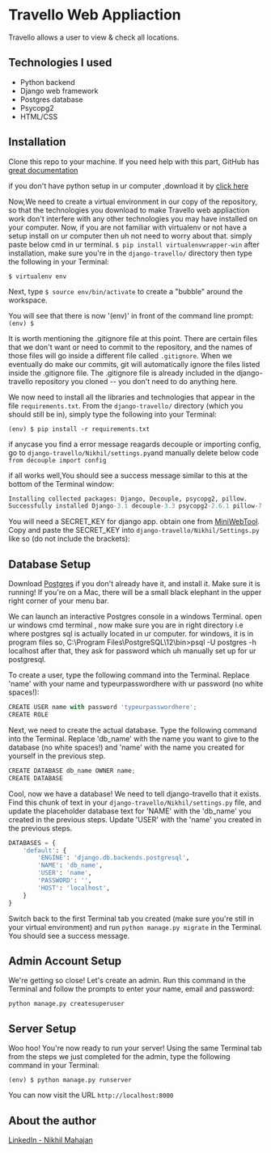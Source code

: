 # Travello Web Appliaction

Travello allows a user to view & check all locations.

## Technologies I used

- Python backend
- Django web framework
- Postgres database
- Psycopg2
- HTML/CSS

## Installation

Clone this repo to your machine. If you need help with this part, GitHub has [great documentation](https://help.github.com/articles/fork-a-repo/)

if you don't have python setup in ur computer ,download it by [click here](https://www.python.org/downloads/)

Now,We need to create a virtual environment in our copy of the repository, so that the technologies you download to make Travello web appliaction work don't interfere with any other technologies you may have installed on your computer. Now, if you are not familiar with virtualenv or not have a setup install on ur computer then uh not need to worry about that.
simply paste below cmd in ur terminal.
`$ pip install virtualenvwrapper-win`
after installation, make sure you're in the `django-travello/` directory then type the following in your Terminal:

`$ virtualenv env`

Next, type `$ source env/bin/activate` to create a "bubble" around the workspace.

You will see that there is now '(env)' in front of the command line prompt: `(env) $`

It is worth mentioning the .gitignore file at this point. There are certain files that we don't want or need to commit to the repository, and the names of those files will go inside a different file called `.gitignore`. When we eventually do make our commits, git will automatically ignore the files listed inside the .gitignore file. The .gitignore file is already included in the django-travello repository you cloned -- you don't need to do anything here.

We now need to install all the libraries and technologies that appear in the file `requirements.txt`. From the `django-travello/` directory (which you should still be in), simply type the following into your Terminal:

`(env) $ pip install -r requirements.txt`

if anycase you find a error message reagards decouple or importing config, go to `django-travello/Nikhil/settings.py`and manually delete below code
`from decouple import config`

if all works well,You should see a success message similar to this at the bottom of the Terminal window:

```python
Installing collected packages: Django, Decouple, psycopg2, pillow.
Successfully installed Django-3.1 decouple-3.3 psycopg2-2.6.1 pillow-7.2.0
```

You will need a SECRET_KEY for django app. obtain one from [MiniWebTool](http://www.miniwebtool.com/django-secret-key-generator/). Copy and paste the SECRET_KEY into `django-travello/Nikhil/Settings.py` like so (do not include the brackets):

## Database Setup

Download [Postgres](http://postgresapp.com/) if you don't already have it, and install it. Make sure it is running! If you're on a Mac, there will be a small black elephant in the upper right corner of your menu bar.

We can launch an interactive Postgres console in a windows Terminal. open ur windows cmd terminal , now make sure you are in right directory i.e where postgres sql is actually located in ur computer.
for windows, it is in program files so,
C:\Program Files\PostgreSQL\12\bin>psql -U postgres -h localhost
after that, they ask for password which uh manually set up for ur postgresql.

To create a user, type the following command into the Terminal. Replace 'name' with your name and typeurpasswordhere with ur password (no white spaces!):

```python
CREATE USER name with password 'typeurpasswordhere';
CREATE ROLE
```

Next, we need to create the actual database. Type the following command into the Terminal. Replace 'db_name' with the name you want to give to the database (no white spaces!) and 'name' with the name you created for yourself in the previous step.

```python
CREATE DATABASE db_name OWNER name;
CREATE DATABASE
```

Cool, now we have a database! We need to tell django-travello that it exists. Find this chunk of text in your `django-travello/Nikhil/settings.py` file, and update the placeholder database text for 'NAME' with the 'db_name' you created in the previous steps. Update 'USER' with the 'name' you created in the previous steps.

```python
DATABASES = {
    'default': {
        'ENGINE': 'django.db.backends.postgresql',
        'NAME': 'db_name',
        'USER': 'name',
        'PASSWORD': '',
        'HOST': 'localhost',
    }
}
```

Switch back to the first Terminal tab you created (make sure you're still in your virtual environment) and run `python manage.py migrate` in the Terminal. You should see a success message.

## Admin Account Setup

We're getting so close! Let's create an admin. Run this command in the Terminal and follow the prompts to enter your name, email and password:

`python manage.py createsuperuser`

## Server Setup

Woo hoo! You're now ready to run your server! Using the same Terminal tab from the steps we just completed for the admin, type the following command in your Terminal:

`(env) $ python manage.py runserver`

You can now visit the URL `http://localhost:8000`

## About the author

[LinkedIn - Nikhil Mahajan](https://www.linkedin.com/in/nikhil-mahajan-92b9631a0/ "Nikhil Mahajan's LinkedIn profile")

```

```
